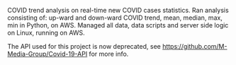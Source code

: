 COVID trend analysis on real-time new COVID cases statistics. Ran analysis consisting of: up-ward and down-ward COVID trend, mean, median, max, min in Python, on AWS. Managed all data, data scripts and server side logic on Linux, running on AWS.

The API used for this project is now deprecated, see https://github.com/M-Media-Group/Covid-19-API for more info.
